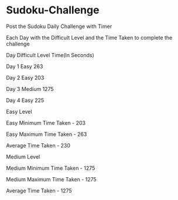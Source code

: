 # Sudoku-Challenge
Post the Sudoku Daily Challenge with Timer

Each Day with the Difficult Level and the Time Taken to complete the challenge


Day      Difficult Level      Time(In Seconds)


Day 1        Easy                  263


Day 2        Easy                  203


Day 3        Medium                  1275


Day 4        Easy                  225


Easy Level

Easy Minimum Time Taken - 203

Easy Maximum Time Taken - 263

Average Time Taken - 230

Medium Level

Medium Minimum Time Taken - 1275

Medium Maximum Time Taken - 1275

Average Time Taken - 1275